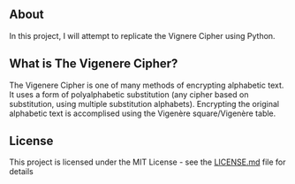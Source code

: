 ## About

In this project, I will attempt to replicate the Vignere Cipher using Python.

## What is The Vigenere Cipher?

The Vigenere Cipher is one of many methods of encrypting alphabetic text. It uses a form of polyalphabetic substitution (any cipher based on substitution, using multiple substitution alphabets). Encrypting the original alphabetic text is accomplised using the Vigenère square/Vigenère table. 

## License
This project is licensed under the MIT License - see the [LICENSE.md](https://github.com/DaveRoppo/Cyber-Security/blob/main/LICENSE) file for details
